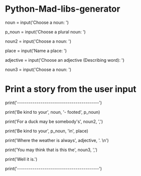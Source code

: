 # Python-Mad-libs-generator

noun = input('Choose a noun: ')

p_noun = input('Choose a plural noun: ')

noun2 = input('Choose a noun: ')

place = input('Name a place: ')

adjective = input('Choose an adjective (Describing word): ')

noun3 = input('Choose a noun: ')

# Print a story from the user input

print('------------------------------------------')

print('Be kind to your', noun, '- footed', p_noun)

print('For a duck may be somebody\'s', noun2, ',')

print('Be kind to your', p_noun, 'in', place)

print('Where the weather is always', adjective, '. \n')

print('You may think that is this the', noun3, ',')

print('Well it is.')

print('------------------------------------------')
